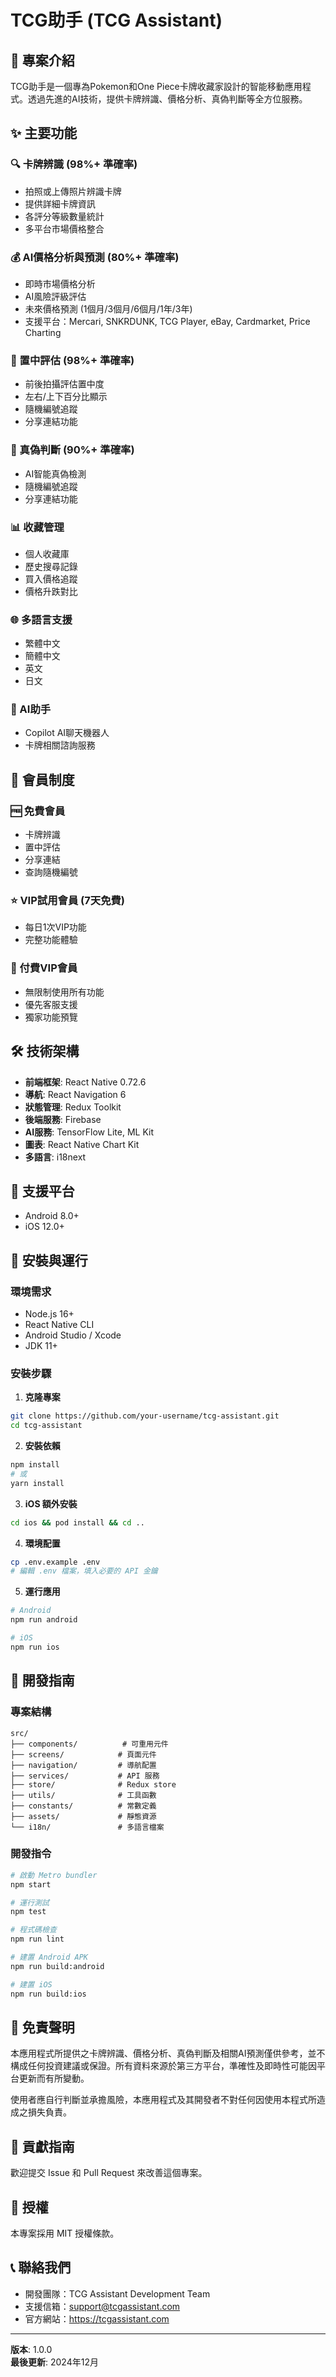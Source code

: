 # TCG助手 (TCG Assistant)

## 📱 專案介紹

TCG助手是一個專為Pokemon和One Piece卡牌收藏家設計的智能移動應用程式。透過先進的AI技術，提供卡牌辨識、價格分析、真偽判斷等全方位服務。

## ✨ 主要功能

### 🔍 卡牌辨識 (98%+ 準確率)
- 拍照或上傳照片辨識卡牌
- 提供詳細卡牌資訊
- 各評分等級數量統計
- 多平台市場價格整合

### 💰 AI價格分析與預測 (80%+ 準確率)
- 即時市場價格分析
- AI風險評級評估
- 未來價格預測 (1個月/3個月/6個月/1年/3年)
- 支援平台：Mercari, SNKRDUNK, TCG Player, eBay, Cardmarket, Price Charting

### 🎯 置中評估 (98%+ 準確率)
- 前後拍攝評估置中度
- 左右/上下百分比顯示
- 隨機編號追蹤
- 分享連結功能

### 🔐 真偽判斷 (90%+ 準確率)
- AI智能真偽檢測
- 隨機編號追蹤
- 分享連結功能

### 📊 收藏管理
- 個人收藏庫
- 歷史搜尋記錄
- 買入價格追蹤
- 價格升跌對比

### 🌐 多語言支援
- 繁體中文
- 簡體中文
- 英文
- 日文

### 🤖 AI助手
- Copilot AI聊天機器人
- 卡牌相關諮詢服務

## 👥 會員制度

### 🆓 免費會員
- 卡牌辨識
- 置中評估
- 分享連結
- 查詢隨機編號

### ⭐ VIP試用會員 (7天免費)
- 每日1次VIP功能
- 完整功能體驗

### 💎 付費VIP會員
- 無限制使用所有功能
- 優先客服支援
- 獨家功能預覽

## 🛠 技術架構

- **前端框架**: React Native 0.72.6
- **導航**: React Navigation 6
- **狀態管理**: Redux Toolkit
- **後端服務**: Firebase
- **AI服務**: TensorFlow Lite, ML Kit
- **圖表**: React Native Chart Kit
- **多語言**: i18next

## 📱 支援平台

- Android 8.0+
- iOS 12.0+

## 🚀 安裝與運行

### 環境需求
- Node.js 16+
- React Native CLI
- Android Studio / Xcode
- JDK 11+

### 安裝步驟

1. **克隆專案**
```bash
git clone https://github.com/your-username/tcg-assistant.git
cd tcg-assistant
```

2. **安裝依賴**
```bash
npm install
# 或
yarn install
```

3. **iOS 額外安裝**
```bash
cd ios && pod install && cd ..
```

4. **環境配置**
```bash
cp .env.example .env
# 編輯 .env 檔案，填入必要的 API 金鑰
```

5. **運行應用**
```bash
# Android
npm run android

# iOS
npm run ios
```

## 🔧 開發指南

### 專案結構
```
src/
├── components/          # 可重用元件
├── screens/            # 頁面元件
├── navigation/         # 導航配置
├── services/           # API 服務
├── store/              # Redux store
├── utils/              # 工具函數
├── constants/          # 常數定義
├── assets/             # 靜態資源
└── i18n/               # 多語言檔案
```

### 開發指令
```bash
# 啟動 Metro bundler
npm start

# 運行測試
npm test

# 程式碼檢查
npm run lint

# 建置 Android APK
npm run build:android

# 建置 iOS
npm run build:ios
```

## 📄 免責聲明

本應用程式所提供之卡牌辨識、價格分析、真偽判斷及相關AI預測僅供參考，並不構成任何投資建議或保證。所有資料來源於第三方平台，準確性及即時性可能因平台更新而有所變動。

使用者應自行判斷並承擔風險，本應用程式及其開發者不對任何因使用本程式所造成之損失負責。

## 🤝 貢獻指南

歡迎提交 Issue 和 Pull Request 來改善這個專案。

## 📄 授權

本專案採用 MIT 授權條款。

## 📞 聯絡我們

- 開發團隊：TCG Assistant Development Team
- 支援信箱：support@tcgassistant.com
- 官方網站：https://tcgassistant.com

---

**版本**: 1.0.0  
**最後更新**: 2024年12月

